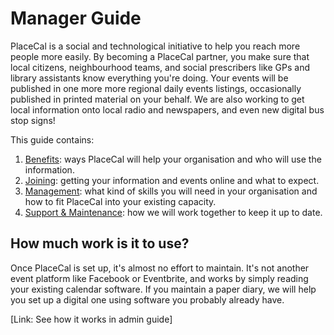 # Manager Guide

PlaceCal is a social and technological initiative to help you reach more people more easily. By becoming a PlaceCal partner, you make sure that local citizens, neighbourhood teams, and social prescribers like GPs and library assistants know everything you're doing. Your events will be published in one more more regional daily events listings, occasionally published in printed material on your behalf. We are also working to get local information onto local radio and newspapers, and even new digital bus stop signs!

This guide contains:

 1. [Benefits](managers/benefits.md): ways PlaceCal will help your organisation and who will use the information.
 1. [Joining](managers/how-do-i-join-placecal.md): getting your information and events online and what to expect.
 1. [Management](managers/management.md): what kind of skills you will need in your organisation and how to fit PlaceCal into your existing capacity.
 1. [Support & Maintenance](managers/support-and-maintanance.md): how we will work together to keep it up to date.

## How much work is it to use?

Once PlaceCal is set up, it's almost no effort to maintain. It's not another event platform like Facebook or Eventbrite, and works by simply reading your existing calendar software. If you maintain a paper diary, we will help you set up a digital one using software you probably already have.

\[Link: See how it works in admin guide\]
